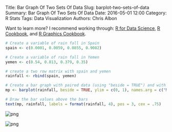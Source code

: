 Title: Bar Graph Of Two Sets Of Data
Slug: barplot-two-sets-of-data
Summary: Bar Graph Of Two Sets Of Data
Date: 2016-05-01 12:00
Category: R Stats
Tags: Data Visualization
Authors: Chris Albon

Want to learn more? I recommend working through: [R for Data Science](http://amzn.to/2myxnhi), [R Cookbook](http://amzn.to/2lF6hkb), and [R Graphics Cookbook](http://amzn.to/2m0fcPL).


```R
# Create a variable of rain fall in Spain
spain <- c(0.0001, 0.0059, 0.0855, 0.9082)

# Create a variable of rain fall in Yemen
yemen <- c(0.54, 0.813, 0.379, 0.35)

# create a two row matrix with spain and yemen
rainfall <- rbind(spain, yemen)
```


```R
# Create a bar graph with paired data (using "beside = TRUE") and with the names of some months
mp <- barplot(rainfall, beside = TRUE, ylim = c(0, 1), names.arg = c("March", "April", "May", "June"))

# Draw the bar values above the bars
text(mp, rainfall, labels = format(rainfall, 4), pos = 3, cex = .75)
```


![png]({filename}/images/barplot-two-sets-of-data_files/barplot-two-sets-of-data_2_0.png)



![png]({filename}/images/barplot-two-sets-of-data_files/barplot-two-sets-of-data_2_1.png)
